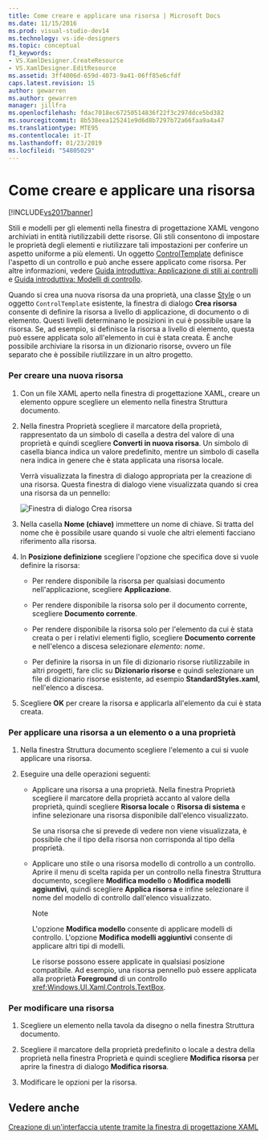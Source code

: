 ```yaml
---
title: Come creare e applicare una risorsa | Microsoft Docs
ms.date: 11/15/2016
ms.prod: visual-studio-dev14
ms.technology: vs-ide-designers
ms.topic: conceptual
f1_keywords:
- VS.XamlDesigner.CreateResource
- VS.XamlDesigner.EditResource
ms.assetid: 3ff4006d-659d-4073-9a41-06ff85e6cfdf
caps.latest.revision: 15
author: gewarren
ms.author: gewarren
manager: jillfra
ms.openlocfilehash: fdac7018ec67250514836f22f3c297ddce5bd382
ms.sourcegitcommit: 8b538eea125241e9d6d8b7297b72a66faa9a4a47
ms.translationtype: MTE95
ms.contentlocale: it-IT
ms.lasthandoff: 01/23/2019
ms.locfileid: "54805029"
---
```

# <a name="how-to-create-and-apply-a-resource"></a>Come creare e applicare una risorsa
[!INCLUDE[vs2017banner](../includes/vs2017banner.md)]

Stili e modelli per gli elementi nella finestra di progettazione XAML vengono archiviati in entità riutilizzabili dette risorse. Gli stili consentono di impostare le proprietà degli elementi e riutilizzare tali impostazioni per conferire un aspetto uniforme a più elementi. Un oggetto [ControlTemplate](http://msdn.microsoft.com/library/windows/apps/windows.ui.xaml.controls.controltemplate.aspx) definisce l'aspetto di un controllo e può anche essere applicato come risorsa. Per altre informazioni, vedere [Guida introduttiva: Applicazione di stili ai controlli](http://go.microsoft.com/fwlink/?LinkID=248239) e [Guida introduttiva: Modelli di controllo](http://go.microsoft.com/fwlink/?LinkID=247982).  
  
 Quando si crea una nuova risorsa da una proprietà, una classe [Style](http://msdn.microsoft.com/library/windows/apps/windows.ui.xaml.style.aspx) o un oggetto `ControlTemplate` esistente, la finestra di dialogo **Crea risorsa** consente di definire la risorsa a livello di applicazione, di documento o di elemento. Questi livelli determinano le posizioni in cui è possibile usare la risorsa. Se, ad esempio, si definisce la risorsa a livello di elemento, questa può essere applicata solo all'elemento in cui è stata creata. È anche possibile archiviare la risorsa in un dizionario risorse, ovvero un file separato che è possibile riutilizzare in un altro progetto.  
  
### <a name="to-create-a-new-resource"></a>Per creare una nuova risorsa  
  
1.  Con un file XAML aperto nella finestra di progettazione XAML, creare un elemento oppure scegliere un elemento nella finestra Struttura documento.  
  
2.  Nella finestra Proprietà scegliere il marcatore della proprietà, rappresentato da un simbolo di casella a destra del valore di una proprietà e quindi scegliere **Converti in nuova risorsa**. Un simbolo di casella bianca indica un valore predefinito, mentre un simbolo di casella nera indica in genere che è stata applicata una risorsa locale.  
  
     Verrà visualizzata la finestra di dialogo appropriata per la creazione di una risorsa. Questa finestra di dialogo viene visualizzata quando si crea una risorsa da un pennello:  
  
     ![Finestra di dialogo Crea risorsa](../designers/media/xaml-create-resource.png "xaml_create_resource")  
  
3.  Nella casella **Nome (chiave)** immettere un nome di chiave. Si tratta del nome che è possibile usare quando si vuole che altri elementi facciano riferimento alla risorsa.  
  
4.  In **Posizione definizione** scegliere l'opzione che specifica dove si vuole definire la risorsa:  
  
    -   Per rendere disponibile la risorsa per qualsiasi documento nell'applicazione, scegliere **Applicazione**.  
  
    -   Per rendere disponibile la risorsa solo per il documento corrente, scegliere **Documento corrente**.  
  
    -   Per rendere disponibile la risorsa solo per l'elemento da cui è stata creata o per i relativi elementi figlio, scegliere **Documento corrente** e nell'elenco a discesa selezionare *elemento*: *nome*.  
  
    -   Per definire la risorsa in un file di dizionario risorse riutilizzabile in altri progetti, fare clic su **Dizionario risorse** e quindi selezionare un file di dizionario risorse esistente, ad esempio **StandardStyles.xaml**, nell'elenco a discesa.  
  
5.  Scegliere **OK** per creare la risorsa e applicarla all'elemento da cui è stata creata.  
  
### <a name="to-apply-a-resource-to-an-element-or-property"></a>Per applicare una risorsa a un elemento o a una proprietà  
  
1. Nella finestra Struttura documento scegliere l'elemento a cui si vuole applicare una risorsa.  
  
2. Eseguire una delle operazioni seguenti:  
  
   - Applicare una risorsa a una proprietà. Nella finestra Proprietà scegliere il marcatore della proprietà accanto al valore della proprietà, quindi scegliere **Risorsa locale** o **Risorsa di sistema** e infine selezionare una risorsa disponibile dall'elenco visualizzato.  
  
      Se una risorsa che si prevede di vedere non viene visualizzata, è possibile che il tipo della risorsa non corrisponda al tipo della proprietà.  
  
   - Applicare uno stile o una risorsa modello di controllo a un controllo. Aprire il menu di scelta rapida per un controllo nella finestra Struttura documento, scegliere **Modifica modello** o **Modifica modelli aggiuntivi**, quindi scegliere **Applica risorsa** e infine selezionare il nome del modello di controllo dall'elenco visualizzato.  
  
     > [!NOTE]
     >  L'opzione **Modifica modello** consente di applicare modelli di controllo. L'opzione **Modifica modelli aggiuntivi** consente di applicare altri tipi di modelli.  
  
     Le risorse possono essere applicate in qualsiasi posizione compatibile. Ad esempio, una risorsa pennello può essere applicata alla proprietà **Foreground** di un controllo <xref:Windows.UI.Xaml.Controls.TextBox>.  
  
### <a name="to-edit-a-resource"></a>Per modificare una risorsa  
  
1.  Scegliere un elemento nella tavola da disegno o nella finestra Struttura documento.  
  
2.  Scegliere il marcatore della proprietà predefinito o locale a destra della proprietà nella finestra Proprietà e quindi scegliere **Modifica risorsa** per aprire la finestra di dialogo **Modifica risorsa**.  
  
3.  Modificare le opzioni per la risorsa.  
  
## <a name="see-also"></a>Vedere anche  
 [Creazione di un'interfaccia utente tramite la finestra di progettazione XAML](../designers/creating-a-ui-by-using-xaml-designer-in-visual-studio.md)
